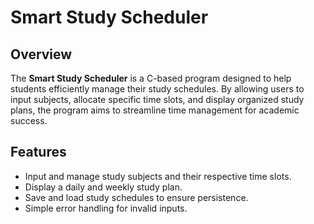 # Smart Study Scheduler

## Overview
The **Smart Study Scheduler** is a C-based program designed to help students efficiently manage their study schedules. By allowing users to input subjects, allocate specific time slots, and display organized study plans, the program aims to streamline time management for academic success.

## Features
- Input and manage study subjects and their respective time slots.
- Display a daily and weekly study plan.
- Save and load study schedules to ensure persistence.
- Simple error handling for invalid inputs.
